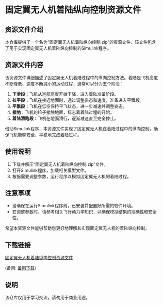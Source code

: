 # 固定翼无人机着陆纵向控制资源文件

## 资源文件介绍

本仓库提供了一个名为“固定翼无人机着陆纵向控制.zip”的资源文件，该文件包含了用于实现固定翼无人机着陆纵向控制的Simulink程序。

## 资源文件内容

该资源文件详细描述了固定翼无人机着陆过程中的纵向控制方法。着陆是飞机高度不断降低、速度不断减小的运动过程，通常可以分为五个阶段：

1. **下滑段**：飞机从巡航高度开始下降，进入着陆准备阶段。
2. **拉平段**：飞机在接近地面时，通过调整姿态和速度，准备进入平飘段。
3. **平飘段**：飞机在低空保持平飞状态，进一步减速并调整姿态。
4. **接地**：飞机的轮子接触地面，标志着着陆过程的开始。
5. **着陆滑跑段**：飞机在地面滑行，逐渐减速直至完全停止。

借助Simulink程序，本资源文件实现了固定翼无人机在着陆过程中的纵向控制，确保飞机能够安全、平稳地完成着陆过程。

## 使用说明

1. 下载并解压“固定翼无人机着陆纵向控制.zip”文件。
2. 打开Simulink程序，加载相关模型文件。
3. 根据需要调整参数，运行程序以模拟固定翼无人机的着陆过程。

## 注意事项

- 请确保在运行Simulink程序前，已安装并配置好所需的软件环境。
- 在调整参数时，请参考相关飞行动力学知识，以确保模拟结果的准确性和安全性。

希望本资源文件能够帮助您更好地理解和实现固定翼无人机的着陆纵向控制。

## 下载链接
[固定翼无人机着陆纵向控制资源文件](https://pan.quark.cn/s/c602337be1d8) 

(备用: [备用下载](https://pan.baidu.com/s/1L5ZwFxzsKyOr2Kk1ne4Q7A?pwd=1234))

## 说明

该仓库仅用于学习交流，请勿用于商业用途。
